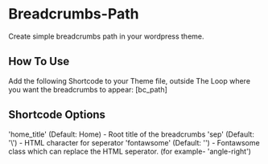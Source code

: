 # Breadcrumbs-Path
Create simple breadcrumbs path in your wordpress theme.

## How To Use

Add the following Shortcode to your Theme file, outside The Loop where you want the breadcrumbs to appear:
[bc_path]

## Shortcode Options
'home_title' (Default: Home) - Root title of the breadcrumbs
'sep' (Default: '&#92;') - HTML character for seperator 
'fontawsome' (Default: '') - Fontawsome class which can replace the HTML seperator. (for example- 'angle-right')


